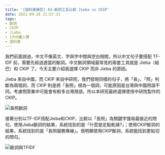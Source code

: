 ```yaml
---
title: '[語料庫模型] 03-斷詞工具比較 Jieba vs CKIP'
date: 2021-09-26 21:57:31
tags:
- 斷詞
- CKIP
- Jieba
- 13th鐵人賽
- 語料庫
---
```


我們前面說過，中文不像英文，字與字中間與空白相間，所以中文句子要搭配 TF-IDF 前，需要先經過適當的斷詞。中文斷詞領域最常見的兩套工具就是 Jieba（結巴）和 CKIP 了。今天主要介紹我選擇 CKIP 而非 Jieba 的原因。
<!-- more -->

Jieba 來自中國，而 CKIP 來自中研院，我們發現同樣的句子，將「長」、「照」判斷為兩個詞，而 CKIP 則是將「長照」視為一個詞，可能原因是台灣與中國用語不同。考慮問答集中可能會有較多台灣用語，所以本研究最終選擇使用中研院製作的 CKIP。

![長照斷詞](長照斷詞.jpg)

接著分別以TF-IDF搭配Jieba和CKIP，比較以「長照」為關鍵字搜尋最接近的問句，使用Jieba斷詞的結果，系統找到的是「什麼是定點乾燥?」；使用CKIP斷詞的結果，系統找到的是「長照服務專線」。很明顯使用CKIP斷詞，系統能找到更貼切的問句。

![斷詞與TFIDF](斷詞與TFIDF.jpg)
